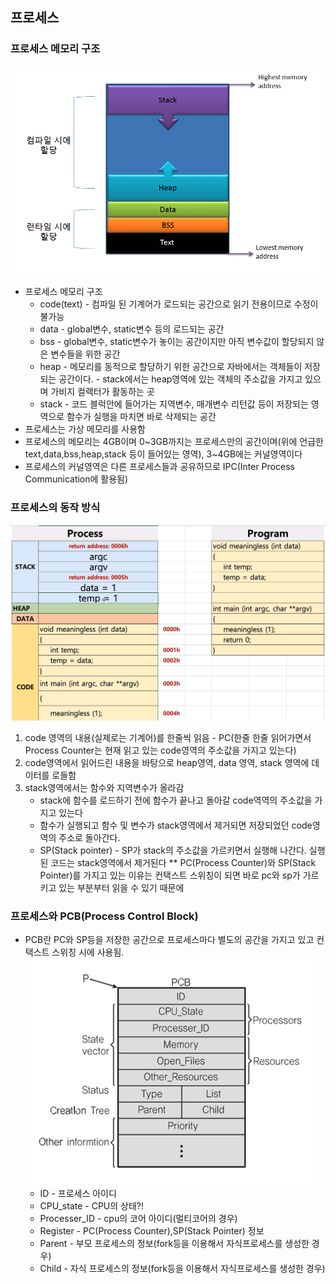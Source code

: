 ## 프로세스
### 프로세스 메모리 구조

![프로세스 메모리 구조](image//proess-structure.png)
* 프로세스 메모리 구조
    * code(text) - 컴파일 된 기계어가 로드되는 공간으로 읽기 전용이므로 수정이 불가능
    * data - global변수, static변수 등의 로드되는 공간
    * bss - global변수, static변수가 놓이는 공간이지만 아직 변수값이 할당되지 않은 변수들을 위한 공간
    * heap - 메모리를 동적으로 할당하기 위한 공간으로 자바에서는 객체들이 저장되는 공간이다. - stack에서는 heap영역에 있는 객체의 주소값을 가지고 있으며 가비지 컬랙터가 활동하는 곳
    * stack - 코드 블럭안에 들어가는 지역변수, 매개변수 리턴값 등이 저장되는 영역으로 함수가 실행을 마치면 바로 삭제되는 공간
* 프로세스는 가상 메모리를 사용함
* 프로세스의 메모리는 4GB이며 0~3GB까지는 프로세스만의 공간이며(위에 언급한 text,data,bss,heap,stack 등이 들어있는 영역), 3~4GB에는 커널영역이다
* 프로세스의 커널영역은 다른 프로세스들과 공유하므로 IPC(Inter Process Communication에 활용됨)

### 프로세스의 동작 방식
![프로세스 메모리 구조](image//process-work.png)
1. code 영역의 내용(실제로는 기계어)를 한줄씩 읽음 - PC(한줄 한줄 읽어가면서 Process Counter는 현재 읽고 있는 code영역의 주소값을 가지고 있는다)
2. code영역에서 읽어드린 내용을 바탕으로 heap영역, data 영역, stack 영역에 데이터를 로들함
3. stack영역에서는 함수와 지역변수가 올라감
   * stack에 함수를 로드하기 전에 함수가 끝나고 돌아갈 code역역의 주소값을 가지고 있는다
   * 함수가 실행되고 함수 및 변수가 stack영역에서 제거되면 저장되었던 code영역의 주소로 돌아간다. 
   * SP(Stack pointer) - SP가 stack의 주소값을 가르키면서 실행해 나간다. 실행된 코드는 stack영역에서 제거된다
\** PC(Process Counter)와 SP(Stack Pointer)를 가지고 있는 이유는 컨택스트 스위칭이 되면 바로 pc와 sp가 가르키고 있는 부분부터 읽을 수 있기 때문에 
### 프로세스와 PCB(Process Control Block)
* PCB란 PC와 SP등을 저장한 공간으로 프로세스마다 별도의 공간을 가지고 있고 컨택스트 스위칭 시에 사용됨.
![PCB](image/PCB.png)
  * ID - 프로세스 아이디
  * CPU_state - CPU의 상태?!
  * Processer_ID - cpu의 코어 아이디(멀티코어의 경우)
  * Register - PC(Process Counter),SP(Stack Pointer) 정보
  * Parent - 부모 프로세스의 정보(fork등을 이용해서 자식프로세스를 생성한 경우)
  * Child - 자식 프로세스의 정보(fork등을 이용해서 자식프로세스를 생성한 경우)
